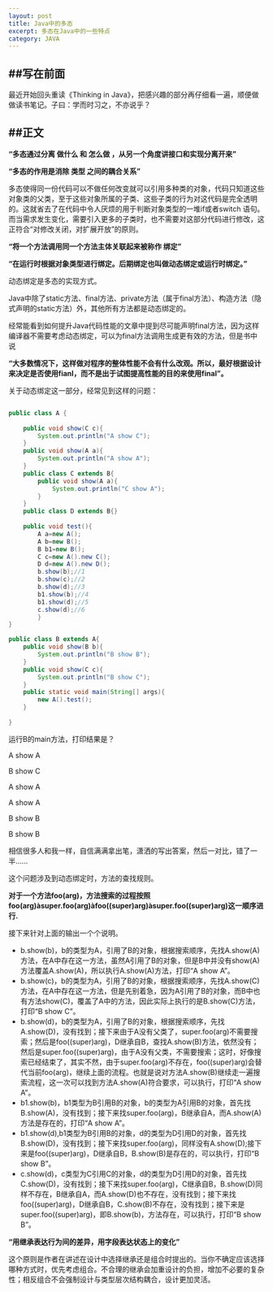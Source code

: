 ```yaml
---
layout: post
title: Java中的多态
excerpt: 多态在Java中的一些特点
category: JAVA
---
```


##写在前面
-------------
最近开始回头重读《Thinking in Java》，把感兴趣的部分再仔细看一遍，顺便做做读书笔记。子曰：学而时习之，不亦说乎？ 

##正文
-------------
**“多态通过分离 做什么 和 怎么做 ，从另一个角度讲接口和实现分离开来”**

**“多态的作用是消除 类型 之间的耦合关系”**

多态使得同一份代码可以不做任何改变就可以引用多种类的对象，代码只知道这些对象类的父类，至于这些对象所属的子类、这些子类的行为对这代码是完全透明的。这就省去了在代码中令人厌烦的用于判断对象类型的一堆if或者switch 语句。而当需求发生变化，需要引入更多的子类时，也不需要对这部分代码进行修改，这正符合“对修改关闭，对扩展开放”的原则。

 

**“将一个方法调用同一个方法主体关联起来被称作 绑定”**

**“在运行时根据对象类型进行绑定。后期绑定也叫做动态绑定或运行时绑定。”**

动态绑定是多态的实现方式。

Java中除了static方法、final方法、private方法（属于final方法）、构造方法（隐式声明的static方法）外，其他所有方法都是动态绑定的。

经常能看到如何提升Java代码性能的文章中提到尽可能声明final方法，因为这样编译器不需要考虑动态绑定，可以为final方法调用生成更有效的方法，但是书中说

**“大多数情况下，这样做对程序的整体性能不会有什么改观。所以，最好根据设计来决定是否使用fianl，而不是出于试图提高性能的目的来使用final”。**

 

关于动态绑定这一部分，经常见到这样的问题：

```java

public class A {
    
    public void show(C c){
        System.out.println("A show C");
    }
    public void show(A a){
        System.out.println("A show A");
    }
    public class C extends B{
        public void show(A a){
            System.out.println("C show A");
        }
    }
    public class D extends B{}
    
    public void test(){
        A a=new A();
        A b=new B();
        B b1=new B();
        C c=new A().new C();
        D d=new A().new D();
        b.show(b);//1
        b.show(c);//2
        b.show(d);//3
        b1.show(b);//4
        b1.show(d);//5
        c.show(d);//6
        }
}

public class B extends A{
    public void show(B b){
        System.out.println("B show B");
    }
    public void show(C c){
        System.out.println("B show C");
    }
    public static void main(String[] args){
        new A().test();
    }
    
}
```

运行B的main方法，打印结果是？

A show A

B show C

A show A

A show A

B show B

B show B

 

相信很多人和我一样，自信满满拿出笔，潇洒的写出答案，然后一对比，错了一半……

这个问题涉及到动态绑定时，方法的查找规则。

**对于一个方法foo(arg)，方法搜索的过程按照foo(arg)àsuper.foo(arg)àfoo((super)arg)àsuper.foo((super)arg)这一顺序进行.**

接下来针对上面的输出一个个说明。

*	b.show(b)，b的类型为A，引用了B的对象，根据搜索顺序，先找A.show(A)方法，在A中存在这一方法，虽然A引用了B的对象，但是B中并没有show(A)方法覆盖A.show(A)，所以执行A.show(A)方法，打印“A show A”。   
*	b.show(c)，b的类型为A，引用了B的对象，根据搜索顺序，先找A.show(C)方法，在A中存在这一方法，但是先别着急，因为A引用了B的对象，而B中也有方法show(C)，覆盖了A中的方法，因此实际上执行的是B.show(C)方法，打印“B show C”。
*	b.show(d)，b的类型为A，引用了B的对象，根据搜索顺序，先找A.show(D)，没有找到；接下来由于A没有父类了，super.foo(arg)不需要搜索；然后是foo((super)arg)，D继承自B，查找A.show(B)方法，依然没有；然后是super.foo((super)arg)，由于A没有父类，不需要搜索；这时，好像搜索已经结束了，其实不然，由于super.foo(arg)不存在，foo((super)arg)会替代当前foo(arg)，继续上面的流程。也就是说对方法A.show(B)继续走一遍搜索流程，这一次可以找到方法A.show(A)符合要求，可以执行，打印“A show A”。
*	b1.show(b)，b1类型为B引用B的对象，b的类型为A引用B的对象，首先找B.show(A)，没有找到；接下来找super.foo(arg)，B继承自A，而A.show(A)方法是存在的，打印“A show A”。
*	b1.show(d),b1类型为B引用B的对象，d的类型为D引用D的对象，首先找B.show(D)，没有找到；接下来找super.foo(arg)，同样没有A.show(D);接下来是foo((super)arg)，D继承自B，B.show(B)是存在的，可以执行，打印“B show B”。
*	c.show(d)，c类型为C引用C的对象，d的类型为D引用D的对象，首先找C.show(D)，没有找到；接下来找super.foo(arg)，C继承自B，B.show(D)同样不存在，B继承自A，而A.show(D)也不存在，没有找到；接下来找foo((super)arg)，D继承自B，C.show(B)不存在，没有找到；接下来是super.foo((super)arg)，即B.show(b)，方法存在，可以执行，打印“B show B”。
 

**“用继承表达行为间的差异，用字段表达状态上的变化”**

这个原则是作者在讲述在设计中选择继承还是组合时提出的。当你不确定应该选择哪种方式时，优先考虑组合。不合理的继承会加重设计的负担，增加不必要的复杂性；相反组合不会强制设计与类型层次结构耦合，设计更加灵活。

